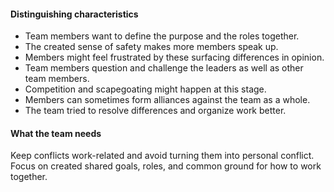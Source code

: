 #### Distinguishing characteristics
- Team members want to define the purpose and the roles together.
- The created sense of safety makes more members speak up.
- Members might feel frustrated by these surfacing differences in opinion.
- Team members question and challenge the leaders as well as other team members.
- Competition and scapegoating might happen at this stage.
- Members can sometimes form alliances against the team as a whole.
- The team tried to resolve differences and organize work better.

#### What the team needs
Keep conflicts work-related and avoid turning them into personal conflict. Focus on created shared goals, roles, and common ground for how to work together.
